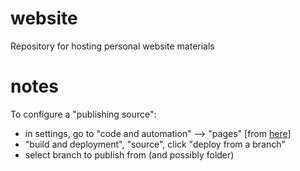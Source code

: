 # website
Repository for hosting personal website materials

# notes
To configure a "publishing source":
- in settings, go to "code and automation" --> "pages" [from [here](https://docs.github.com/en/pages/getting-started-with-github-pages/configuring-a-publishing-source-for-your-github-pages-site)]
- "build and deployment", "source", click "deploy from a branch"
- select branch to publish from (and possibly folder)
